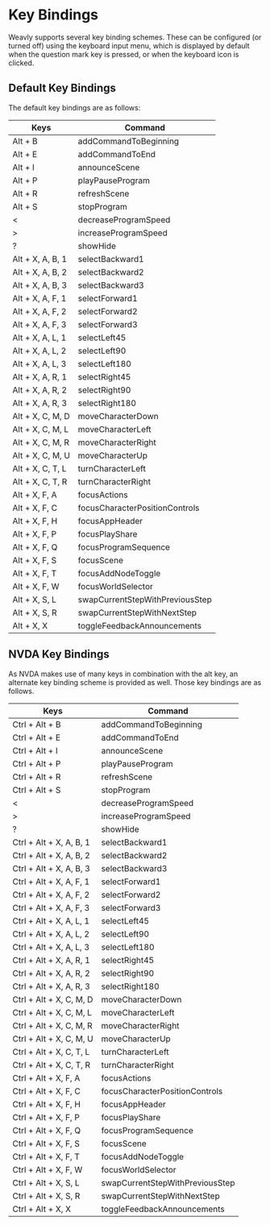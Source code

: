 # Key Bindings

Weavly supports several key binding schemes.  These can be configured (or turned
off) using the keyboard input menu, which is displayed by default when the
question mark key is pressed, or when the keyboard icon is clicked.

## Default Key Bindings

The default key bindings are as follows:

| Keys | Command |
| ---- | ------- |
| Alt + B | addCommandToBeginning |
| Alt + E | addCommandToEnd |
| Alt + I | announceScene |
| Alt + P | playPauseProgram |
| Alt + R | refreshScene |
| Alt + S | stopProgram |
| < | decreaseProgramSpeed |
| > | increaseProgramSpeed |
| ? | showHide |
| Alt + X, A, B, 1 | selectBackward1 |
| Alt + X, A, B, 2 | selectBackward2 |
| Alt + X, A, B, 3 | selectBackward3 |
| Alt + X, A, F, 1 | selectForward1 |
| Alt + X, A, F, 2 | selectForward2 |
| Alt + X, A, F, 3 | selectForward3 |
| Alt + X, A, L, 1 | selectLeft45 |
| Alt + X, A, L, 2 | selectLeft90 |
| Alt + X, A, L, 3 | selectLeft180 |
| Alt + X, A, R, 1 | selectRight45 |
| Alt + X, A, R, 2 | selectRight90 |
| Alt + X, A, R, 3 | selectRight180 |
| Alt + X, C, M, D | moveCharacterDown |
| Alt + X, C, M, L | moveCharacterLeft |
| Alt + X, C, M, R | moveCharacterRight |
| Alt + X, C, M, U | moveCharacterUp |
| Alt + X, C, T, L | turnCharacterLeft |
| Alt + X, C, T, R | turnCharacterRight |
| Alt + X, F, A | focusActions |
| Alt + X, F, C | focusCharacterPositionControls |
| Alt + X, F, H | focusAppHeader |
| Alt + X, F, P | focusPlayShare |
| Alt + X, F, Q | focusProgramSequence |
| Alt + X, F, S | focusScene |
| Alt + X, F, T | focusAddNodeToggle |
| Alt + X, F, W | focusWorldSelector |
| Alt + X, S, L | swapCurrentStepWithPreviousStep |
| Alt + X, S, R | swapCurrentStepWithNextStep |
| Alt + X, X | toggleFeedbackAnnouncements |



## NVDA Key Bindings

As NVDA makes use of many keys in combination with the alt key, an alternate
key binding scheme is provided as well.  Those key bindings are as follows.


| Keys | Command |
| ---- | ------- |
| Ctrl + Alt + B | addCommandToBeginning |
| Ctrl + Alt + E | addCommandToEnd |
| Ctrl + Alt + I | announceScene |
| Ctrl + Alt + P | playPauseProgram |
| Ctrl + Alt + R | refreshScene |
| Ctrl + Alt + S | stopProgram |
| < | decreaseProgramSpeed |
| > | increaseProgramSpeed |
| ? | showHide |
| Ctrl + Alt + X, A, B, 1 | selectBackward1 |
| Ctrl + Alt + X, A, B, 2 | selectBackward2 |
| Ctrl + Alt + X, A, B, 3 | selectBackward3 |
| Ctrl + Alt + X, A, F, 1 | selectForward1 |
| Ctrl + Alt + X, A, F, 2 | selectForward2 |
| Ctrl + Alt + X, A, F, 3 | selectForward3 |
| Ctrl + Alt + X, A, L, 1 | selectLeft45 |
| Ctrl + Alt + X, A, L, 2 | selectLeft90 |
| Ctrl + Alt + X, A, L, 3 | selectLeft180 |
| Ctrl + Alt + X, A, R, 1 | selectRight45 |
| Ctrl + Alt + X, A, R, 2 | selectRight90 |
| Ctrl + Alt + X, A, R, 3 | selectRight180 |
| Ctrl + Alt + X, C, M, D | moveCharacterDown |
| Ctrl + Alt + X, C, M, L | moveCharacterLeft |
| Ctrl + Alt + X, C, M, R | moveCharacterRight |
| Ctrl + Alt + X, C, M, U | moveCharacterUp |
| Ctrl + Alt + X, C, T, L | turnCharacterLeft |
| Ctrl + Alt + X, C, T, R | turnCharacterRight |
| Ctrl + Alt + X, F, A | focusActions |
| Ctrl + Alt + X, F, C | focusCharacterPositionControls |
| Ctrl + Alt + X, F, H | focusAppHeader |
| Ctrl + Alt + X, F, P | focusPlayShare |
| Ctrl + Alt + X, F, Q | focusProgramSequence |
| Ctrl + Alt + X, F, S | focusScene |
| Ctrl + Alt + X, F, T | focusAddNodeToggle |
| Ctrl + Alt + X, F, W | focusWorldSelector |
| Ctrl + Alt + X, S, L | swapCurrentStepWithPreviousStep |
| Ctrl + Alt + X, S, R | swapCurrentStepWithNextStep |
| Ctrl + Alt + X, X | toggleFeedbackAnnouncements |
